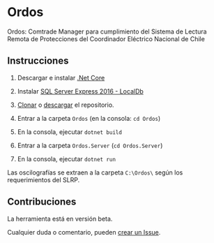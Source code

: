 # Ordos
Ordos: Comtrade Manager para cumplimiento del Sistema de Lectura Remota de Protecciones del Coordinador Eléctrico Nacional de Chile

## Instrucciones

1. Descargar e instalar [.Net Core](https://www.microsoft.com/net/download)

2. Instalar [SQL Server Express 2016 - LocalDb](https://docs.microsoft.com/en-us/sql/database-engine/configure-windows/sql-server-2016-express-localdb) 

3. [Clonar](https://help.github.com/articles/cloning-a-repository/) o [descargar](https://stackoverflow.com/a/6466993) el repositorio.

4. Entrar a la carpeta `Ordos` (en la consola: `cd Ordos`)

5. En la consola, ejecutar `dotnet build`

6. Entrar a la carpeta `Ordos.Server` (`cd Ordos.Server`)

7. En la consola, ejecutar `dotnet run`

Las oscilografías se extraen a la carpeta `C:\Ordos\` según los requerimientos del SLRP.

## Contribuciones
La herramienta está en versión beta.

Cualquier duda o comentario, pueden [crear un Issue](https://help.github.com/articles/creating-an-issue/).
